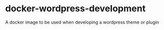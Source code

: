 # docker-wordpress-development
A docker image to be used when developing a wordpress theme or plugin
